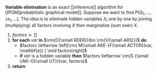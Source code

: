 **Variable elimination** is an exact [[inference]] algorithm for [[PGM|probabilistic graphical model]]. Suppose we want to find $P(Q_1, \dots, \mid e_1, \dots )$. The idea is to eliminate hidden variables $X_i$ one by one by joining (multiplying) all factors involving $X$ then marginalize (sum over) $X$.

1. $factors \leftarrow []$
2. **for each** $var$ **in** $\rm{O{\small RDER}}(bn.\rm{V{\small ARS}})$ **do**
    - $factors \leftarrow \left[\rm{ M{\small AKE-}F{\small ACTOR}(var, \mathbf{e}) } \mid factors\right]$
    - **if** $var$ is a hidden variable **then** $factors \leftarrow \rm{S {\small UM}-O{\small UT}}(var, factors)$
3. **return**